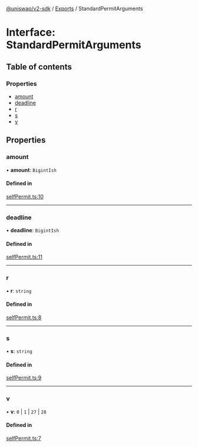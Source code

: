 [@uniswap/v2-sdk](../README.md) / [Exports](../modules.md) / StandardPermitArguments

# Interface: StandardPermitArguments

## Table of contents

### Properties

- [amount](StandardPermitArguments.md#amount)
- [deadline](StandardPermitArguments.md#deadline)
- [r](StandardPermitArguments.md#r)
- [s](StandardPermitArguments.md#s)
- [v](StandardPermitArguments.md#v)

## Properties

### amount

• **amount**: `BigintIsh`

#### Defined in

[selfPermit.ts:10](https://github.com/Uniswap/v2-sdk/blob/08a7c05/src/selfPermit.ts#L10)

___

### deadline

• **deadline**: `BigintIsh`

#### Defined in

[selfPermit.ts:11](https://github.com/Uniswap/v2-sdk/blob/08a7c05/src/selfPermit.ts#L11)

___

### r

• **r**: `string`

#### Defined in

[selfPermit.ts:8](https://github.com/Uniswap/v2-sdk/blob/08a7c05/src/selfPermit.ts#L8)

___

### s

• **s**: `string`

#### Defined in

[selfPermit.ts:9](https://github.com/Uniswap/v2-sdk/blob/08a7c05/src/selfPermit.ts#L9)

___

### v

• **v**: ``0`` \| ``1`` \| ``27`` \| ``28``

#### Defined in

[selfPermit.ts:7](https://github.com/Uniswap/v2-sdk/blob/08a7c05/src/selfPermit.ts#L7)
